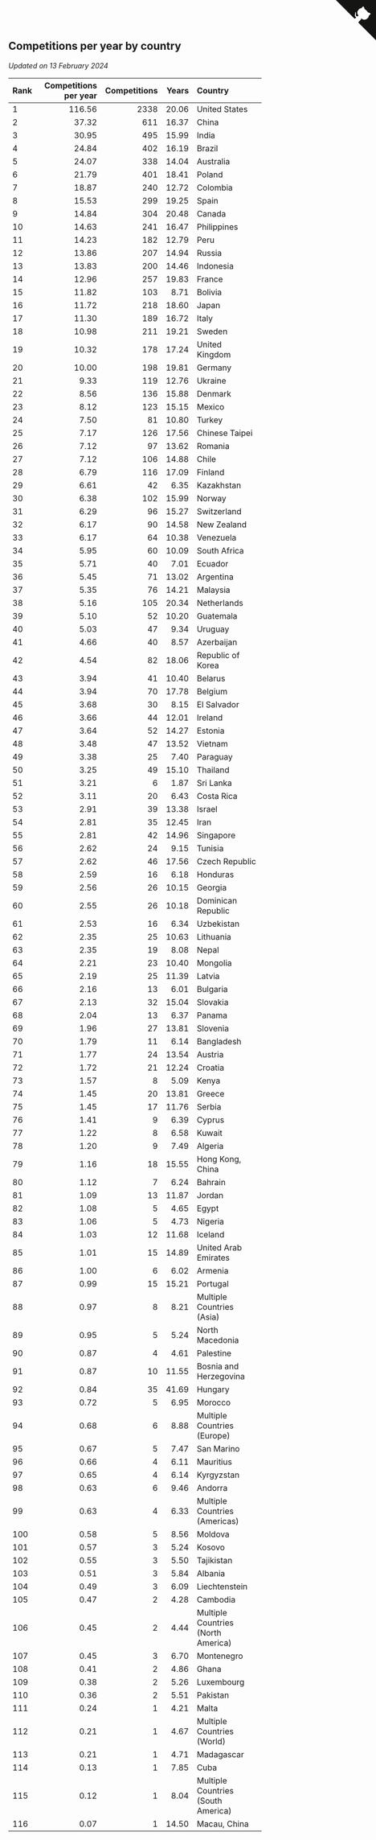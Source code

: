 ## Competitions per year by country

*Updated on 13 February 2024*

| Rank | Competitions per year | Competitions | Years | Country |
| :--- | ---: | ---: | ---: | :--- |
| 1 | 116.56 | 2338 | 20.06 | United States |
| 2 | 37.32 | 611 | 16.37 | China |
| 3 | 30.95 | 495 | 15.99 | India |
| 4 | 24.84 | 402 | 16.19 | Brazil |
| 5 | 24.07 | 338 | 14.04 | Australia |
| 6 | 21.79 | 401 | 18.41 | Poland |
| 7 | 18.87 | 240 | 12.72 | Colombia |
| 8 | 15.53 | 299 | 19.25 | Spain |
| 9 | 14.84 | 304 | 20.48 | Canada |
| 10 | 14.63 | 241 | 16.47 | Philippines |
| 11 | 14.23 | 182 | 12.79 | Peru |
| 12 | 13.86 | 207 | 14.94 | Russia |
| 13 | 13.83 | 200 | 14.46 | Indonesia |
| 14 | 12.96 | 257 | 19.83 | France |
| 15 | 11.82 | 103 | 8.71 | Bolivia |
| 16 | 11.72 | 218 | 18.60 | Japan |
| 17 | 11.30 | 189 | 16.72 | Italy |
| 18 | 10.98 | 211 | 19.21 | Sweden |
| 19 | 10.32 | 178 | 17.24 | United Kingdom |
| 20 | 10.00 | 198 | 19.81 | Germany |
| 21 | 9.33 | 119 | 12.76 | Ukraine |
| 22 | 8.56 | 136 | 15.88 | Denmark |
| 23 | 8.12 | 123 | 15.15 | Mexico |
| 24 | 7.50 | 81 | 10.80 | Turkey |
| 25 | 7.17 | 126 | 17.56 | Chinese Taipei |
| 26 | 7.12 | 97 | 13.62 | Romania |
| 27 | 7.12 | 106 | 14.88 | Chile |
| 28 | 6.79 | 116 | 17.09 | Finland |
| 29 | 6.61 | 42 | 6.35 | Kazakhstan |
| 30 | 6.38 | 102 | 15.99 | Norway |
| 31 | 6.29 | 96 | 15.27 | Switzerland |
| 32 | 6.17 | 90 | 14.58 | New Zealand |
| 33 | 6.17 | 64 | 10.38 | Venezuela |
| 34 | 5.95 | 60 | 10.09 | South Africa |
| 35 | 5.71 | 40 | 7.01 | Ecuador |
| 36 | 5.45 | 71 | 13.02 | Argentina |
| 37 | 5.35 | 76 | 14.21 | Malaysia |
| 38 | 5.16 | 105 | 20.34 | Netherlands |
| 39 | 5.10 | 52 | 10.20 | Guatemala |
| 40 | 5.03 | 47 | 9.34 | Uruguay |
| 41 | 4.66 | 40 | 8.57 | Azerbaijan |
| 42 | 4.54 | 82 | 18.06 | Republic of Korea |
| 43 | 3.94 | 41 | 10.40 | Belarus |
| 44 | 3.94 | 70 | 17.78 | Belgium |
| 45 | 3.68 | 30 | 8.15 | El Salvador |
| 46 | 3.66 | 44 | 12.01 | Ireland |
| 47 | 3.64 | 52 | 14.27 | Estonia |
| 48 | 3.48 | 47 | 13.52 | Vietnam |
| 49 | 3.38 | 25 | 7.40 | Paraguay |
| 50 | 3.25 | 49 | 15.10 | Thailand |
| 51 | 3.21 | 6 | 1.87 | Sri Lanka |
| 52 | 3.11 | 20 | 6.43 | Costa Rica |
| 53 | 2.91 | 39 | 13.38 | Israel |
| 54 | 2.81 | 35 | 12.45 | Iran |
| 55 | 2.81 | 42 | 14.96 | Singapore |
| 56 | 2.62 | 24 | 9.15 | Tunisia |
| 57 | 2.62 | 46 | 17.56 | Czech Republic |
| 58 | 2.59 | 16 | 6.18 | Honduras |
| 59 | 2.56 | 26 | 10.15 | Georgia |
| 60 | 2.55 | 26 | 10.18 | Dominican Republic |
| 61 | 2.53 | 16 | 6.34 | Uzbekistan |
| 62 | 2.35 | 25 | 10.63 | Lithuania |
| 63 | 2.35 | 19 | 8.08 | Nepal |
| 64 | 2.21 | 23 | 10.40 | Mongolia |
| 65 | 2.19 | 25 | 11.39 | Latvia |
| 66 | 2.16 | 13 | 6.01 | Bulgaria |
| 67 | 2.13 | 32 | 15.04 | Slovakia |
| 68 | 2.04 | 13 | 6.37 | Panama |
| 69 | 1.96 | 27 | 13.81 | Slovenia |
| 70 | 1.79 | 11 | 6.14 | Bangladesh |
| 71 | 1.77 | 24 | 13.54 | Austria |
| 72 | 1.72 | 21 | 12.24 | Croatia |
| 73 | 1.57 | 8 | 5.09 | Kenya |
| 74 | 1.45 | 20 | 13.81 | Greece |
| 75 | 1.45 | 17 | 11.76 | Serbia |
| 76 | 1.41 | 9 | 6.39 | Cyprus |
| 77 | 1.22 | 8 | 6.58 | Kuwait |
| 78 | 1.20 | 9 | 7.49 | Algeria |
| 79 | 1.16 | 18 | 15.55 | Hong Kong, China |
| 80 | 1.12 | 7 | 6.24 | Bahrain |
| 81 | 1.09 | 13 | 11.87 | Jordan |
| 82 | 1.08 | 5 | 4.65 | Egypt |
| 83 | 1.06 | 5 | 4.73 | Nigeria |
| 84 | 1.03 | 12 | 11.68 | Iceland |
| 85 | 1.01 | 15 | 14.89 | United Arab Emirates |
| 86 | 1.00 | 6 | 6.02 | Armenia |
| 87 | 0.99 | 15 | 15.21 | Portugal |
| 88 | 0.97 | 8 | 8.21 | Multiple Countries (Asia) |
| 89 | 0.95 | 5 | 5.24 | North Macedonia |
| 90 | 0.87 | 4 | 4.61 | Palestine |
| 91 | 0.87 | 10 | 11.55 | Bosnia and Herzegovina |
| 92 | 0.84 | 35 | 41.69 | Hungary |
| 93 | 0.72 | 5 | 6.95 | Morocco |
| 94 | 0.68 | 6 | 8.88 | Multiple Countries (Europe) |
| 95 | 0.67 | 5 | 7.47 | San Marino |
| 96 | 0.66 | 4 | 6.11 | Mauritius |
| 97 | 0.65 | 4 | 6.14 | Kyrgyzstan |
| 98 | 0.63 | 6 | 9.46 | Andorra |
| 99 | 0.63 | 4 | 6.33 | Multiple Countries (Americas) |
| 100 | 0.58 | 5 | 8.56 | Moldova |
| 101 | 0.57 | 3 | 5.24 | Kosovo |
| 102 | 0.55 | 3 | 5.50 | Tajikistan |
| 103 | 0.51 | 3 | 5.84 | Albania |
| 104 | 0.49 | 3 | 6.09 | Liechtenstein |
| 105 | 0.47 | 2 | 4.28 | Cambodia |
| 106 | 0.45 | 2 | 4.44 | Multiple Countries (North America) |
| 107 | 0.45 | 3 | 6.70 | Montenegro |
| 108 | 0.41 | 2 | 4.86 | Ghana |
| 109 | 0.38 | 2 | 5.26 | Luxembourg |
| 110 | 0.36 | 2 | 5.51 | Pakistan |
| 111 | 0.24 | 1 | 4.21 | Malta |
| 112 | 0.21 | 1 | 4.67 | Multiple Countries (World) |
| 113 | 0.21 | 1 | 4.71 | Madagascar |
| 114 | 0.13 | 1 | 7.85 | Cuba |
| 115 | 0.12 | 1 | 8.04 | Multiple Countries (South America) |
| 116 | 0.07 | 1 | 14.50 | Macau, China |


<a href="https://github.com/JustinTimeCuber/wca_statistics" class="github-corner" aria-label="View source on Github"><svg width="80" height="80" viewBox="0 0 250 250" style="fill:#151513; color:#fff; position: absolute; top: 0; border: 0; right: 0;" aria-hidden="true"><path d="M0,0 L115,115 L130,115 L142,142 L250,250 L250,0 Z"></path><path d="M128.3,109.0 C113.8,99.7 119.0,89.6 119.0,89.6 C122.0,82.7 120.5,78.6 120.5,78.6 C119.2,72.0 123.4,76.3 123.4,76.3 C127.3,80.9 125.5,87.3 125.5,87.3 C122.9,97.6 130.6,101.9 134.4,103.2" fill="currentColor" style="transform-origin: 130px 106px;" class="octo-arm"></path><path d="M115.0,115.0 C114.9,115.1 118.7,116.5 119.8,115.4 L133.7,101.6 C136.9,99.2 139.9,98.4 142.2,98.6 C133.8,88.0 127.5,74.4 143.8,58.0 C148.5,53.4 154.0,51.2 159.7,51.0 C160.3,49.4 163.2,43.6 171.4,40.1 C171.4,40.1 176.1,42.5 178.8,56.2 C183.1,58.6 187.2,61.8 190.9,65.4 C194.5,69.0 197.7,73.2 200.1,77.6 C213.8,80.2 216.3,84.9 216.3,84.9 C212.7,93.1 206.9,96.0 205.4,96.6 C205.1,102.4 203.0,107.8 198.3,112.5 C181.9,128.9 168.3,122.5 157.7,114.1 C157.9,116.9 156.7,120.9 152.7,124.9 L141.0,136.5 C139.8,137.7 141.6,141.9 141.8,141.8 Z" fill="currentColor" class="octo-body"></path></svg></a><style>.github-corner:hover .octo-arm{animation:octocat-wave 560ms ease-in-out}@keyframes octocat-wave{0%,100%{transform:rotate(0)}20%,60%{transform:rotate(-25deg)}40%,80%{transform:rotate(10deg)}}@media (max-width:500px){.github-corner:hover .octo-arm{animation:none}.github-corner .octo-arm{animation:octocat-wave 560ms ease-in-out}}</style>
